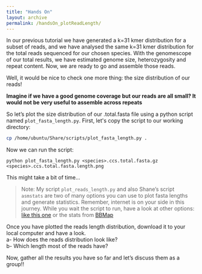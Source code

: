 ```yaml
---
title: "Hands On"
layout: archive
permalink: /handsOn_plotReadLength/
---  
```


In our previous tutorial we have generated a k=31 kmer distribution for a subset of reads, and we have analysed the same k=31 kmer distribution for the total reads sequenced for our chosen species. With the genomescope of our total results, we have estimated genome size, heterozygosity and repeat content. Now, we are ready to go and assemble those reads. 

Well, it would be nice to check one more thing: the size distribution of our reads!

**Imagine if we have a good genome coverage but our reads are all small? It would not be very useful to assemble across repeats**

So let’s plot the size distribution of our <species>.total.fasta file using a python script named `plot_fasta_length.py`. First, let's copy the script to our working directory:  
  
```bash  
cp /home/ubuntu/Share/scripts/plot_fasta_length.py .
```

Now we can run the script:

```console  
python plot_fasta_length.py <species>.ccs.total.fasta.gz <species>.ccs.total.fasta.length.png
```
This might take a bit of time…

> Note: 
> My script `plot_reads_length.py` and also Shane’s script `asmstats` are two of many options you can use to plot fasta lengths and generate statistics. Remember, internet is on your side in this journey. While you wait the script to run, have a look at other options: [like this one](https://bioinformatics.stackexchange.com/questions/45/read-length-distribution-from-fasta-file) or the stats from [BBMap](https://github.com/BioInfoTools/BBMap)  

Once you have plotted the reads length distribution, download it to your local computer and have a look.  
a- How does the reads distribution look like?  
b- Which length most of the reads have?  

Now, gather all the results you have so far and let’s discuss them as a group!!
